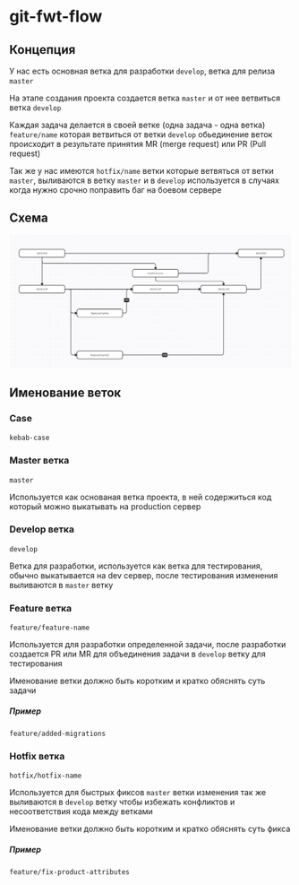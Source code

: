 # git-fwt-flow

## Концепция

У нас есть основная ветка для разработки ```develop```, ветка для релиза ```master```

На этапе создания проекта создается ветка ```master``` и от нее ветвиться ветка ```develop```

Каждая задача делается в своей ветке (одна задача - одна ветка) ```feature/name``` которая ветвиться от ветки ```develop``` обьединение веток происходит в результате принятия MR (merge request) или PR (Pull request)

Так же у нас имеются ```hotfix/name``` ветки которые ветвяться от ветки ```master```, выливаются в ветку ```master``` и в ```develop``` используется в случаях когда нужно срочно поправить баг на боевом сервере

## Схема 

![Scheme](gitfwtflow.png)

## Именование веток

### Case
    kebab-case

### Master ветка
    master
Используется как основаная ветка проекта, в ней содержиться код который можно выкатывать на production сервер
### Develop ветка
    develop
Ветка для разработки, используется как ветка для тестирования, обычно выкатывается на dev сервер, после тестирования изменения выливаются в ```master``` ветку
### Feature ветка
    feature/feature-name
Используется для разработки определенной задачи, после разработки создается PR или MR для объединения задачи в ```develop``` ветку для тестирования

Именование ветки должно быть коротким и кратко обяснять суть задачи

##### Пример
    feature/added-migrations


### Hotfix ветка
    hotfix/hotfix-name
Используется для быстрых фиксов ```master``` ветки  изменения так же выливаются в ```develop``` ветку чтобы избежать конфликтов и несоответствия кода между ветками

Именование ветки должно быть коротким и кратко обяснять суть фикса

##### Пример
    feature/fix-product-attributes